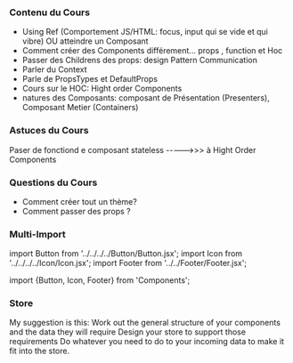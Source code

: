 ### Contenu du Cours

* Using Ref (Comportement JS/HTML: focus, input qui se vide et qui vibre) OU atteindre un Composant
* Comment créer des Components différement... props , function et Hoc
* Passer des Childrens des props: design Pattern Communication
* Parler du Context
* Parle de PropsTypes et DefaultProps
* Cours sur le HOC: Hight order Components
* natures des Composants: composant de Présentation (Presenters), Composant Metier (Containers) 
### Astuces du Cours


Paser de fonctiond e composant stateless ----->>> à Hight Order Components

### Questions du Cours


* Comment créer tout un thème?
* Comment passer des props ?


### Multi-Import


import Button from '../../../../Button/Button.jsx';
import Icon from '../../../../Icon/Icon.jsx';
import Footer from '../../Footer/Footer.jsx';

import {Button, Icon, Footer} from 'Components';


### Store

My suggestion is this:
Work out the general structure of your components and the data they will require
Design your store to support those requirements
Do whatever you need to do to your incoming data to make it fit into the store.

